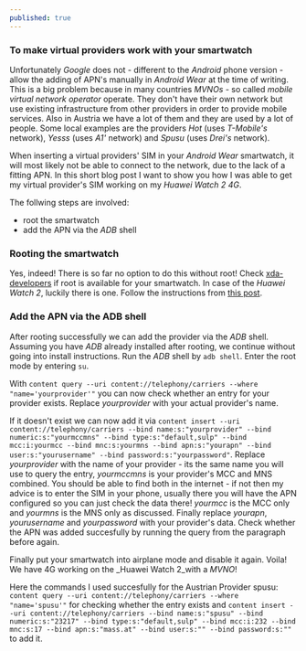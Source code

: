 ```yaml
---
published: true
---
```

### To make virtual providers work with your smartwatch

Unfortunately _Google_ does not - different to the _Android_ phone version - allow the adding of APN's manually in _Android Wear_ at the time of writing. This is a big problem because in many countries _MVNOs_ - so called _mobile virtual network operator_ operate. They don't have their own network but use existing infrastructure from other providers in order to provide mobile services. Also in Austria we have a lot of them and they are used by a lot of people. Some local examples are the providers _Hot_ (uses _T-Mobile's_ network), _Yesss_ (uses _A1'_ network) and _Spusu_ (uses _Drei's_ network). 

When inserting a virtual providers' SIM in your _Android Wear_ smartwatch, it will most likely not be able to connect to the network, due to the lack of a fitting APN. In this short blog post I want to show you how I was able to get my virtual provider's SIM working on my _Huawei Watch 2 4G_.

The follwing steps are involved:
- root the smartwatch
- add the APN via the _ADB_ shell

### Rooting the smartwatch
Yes, indeed! There is so far no option to do this without root! Check [xda-developers](https://forum.xda-developers.com/) if root is available for your smartwatch. In case of the _Huawei Watch 2_, luckily there is one. Follow the instructions from [this post](https://forum.xda-developers.com/watch-2/development/recovery-unofficial-twrp-3-1-0-0-touch-t3631364).

### Add the APN via the ADB shell
After rooting successfully we can add the provider via the _ADB_ shell. Assuming you have _ADB_ already installed after rooting, we continue without going into install instructions.
Run the _ADB_ shell by `adb shell`. Enter the root mode by entering `su`.

With `content query --uri content://telephony/carriers --where "name='yourprovider'"` you can now check whether an entry for your provider exists. Replace _yourprovider_ with your actual provider's name.

If it doesn't exist we can now add it via `content insert --uri content://telephony/carriers --bind name:s:"yourprovider" --bind numeric:s:"yourmccmns" --bind type:s:"default,sulp" --bind mcc:i:yourmcc --bind mnc:s:yourmns --bind apn:s:"yourapn" --bind user:s:"yourusername" --bind password:s:"yourpassword"`. Replace _yourprovider_ with the name of your provider - its the same name you will use to query the entry, _yourmccmns_ is your provider's MCC and MNS combined. You should be able to find both in the internet - if not then my advice is to enter the SIM in your phone, usually there you will have the APN configured so you can just check the data there! _yourmcc_ is the MCC only and _yourmns_ is the MNS only as discussed. Finally replace _yourapn_, _yourusername_ and _yourpassword_ with your provider's data. Check whether the APN was added succesfully by running the query from the paragraph before again. 

Finally put your smartwatch into airplane mode and disable it again. Voila! We have 4G working on the _Huawei Watch 2_with a _MVNO_!

Here the commands I used succesfully for the Austrian Provider spusu:
`content query --uri content://telephony/carriers --where "name='spusu'"` for checking whether the entry exists and `content insert --uri content://telephony/carriers --bind name:s:"spusu" --bind numeric:s:"23217" --bind type:s:"default,sulp" --bind mcc:i:232 --bind mnc:s:17 --bind apn:s:"mass.at" --bind user:s:"" --bind password:s:""` to add it.
